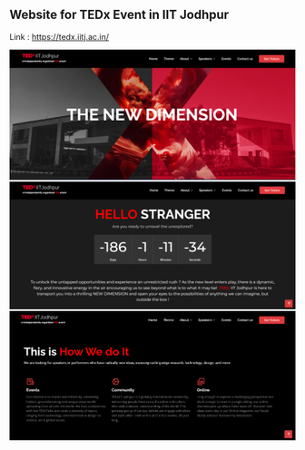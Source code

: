 ## Website for TEDx Event in IIT Jodhpur
Link : https://tedx.iitj.ac.in/

![App Screenshot](https://github.com/A158-debug/TEDx_IITJodhpur/blob/master/src/assets/Screenshot%202023-07-23%20001016.png)
![App Screenshot](https://github.com/A158-debug/TEDx_IITJodhpur/blob/master/src/assets/Screenshot%202023-07-23%20001046.png)
![App Screenshot](https://github.com/A158-debug/TEDx_IITJodhpur/blob/master/src/assets/Screenshot%202023-07-23%20001106.png)


